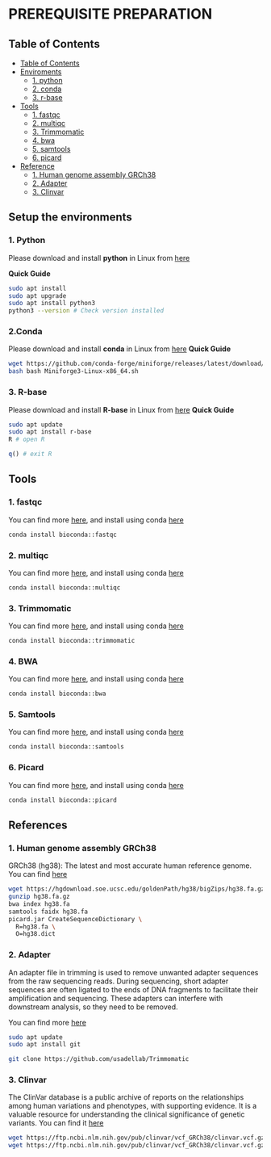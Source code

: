 # PREREQUISITE PREPARATION
## Table of Contents
  - [Table of Contents](#table-of-contents)
  - [Enviroments](#set-up-the-environment)
    - [1. python ](#1-python)
    - [2. conda](#2-conda)
    - [3. r-base](#3-r-base)
  - [Tools](#tools)
    - [1. fastqc ](#1-fastqc)
    - [2. multiqc](#2-multiqc)
    - [3. Trimmomatic](#3-trimmomatic)
    - [4. bwa ](#4-bwa)
    - [5. samtools](#5-samtools)
    - [6. picard](#6-picard)
- [Reference](#reference)
    - [1. Human genome assembly GRCh38 ](#1-GRCh38)
    - [2. Adapter](#2-adapter)
    - [3. Clinvar](#3-clinvar)

## Setup the environments
### 1. Python
Please download and install **python** in Linux from [here](https://discuss.python.org/t/install-python-3-11-9-on-ubuntu/51093) 

**Quick Guide**
```bash
sudo apt install
sudo apt upgrade
sudo apt install python3
python3 --version # Check version installed
```
### 2.Conda
Please download and install **conda** in Linux from [here](https://github.com/conda-forge/miniforge) 
**Quick Guide**
```bash
wget https://github.com/conda-forge/miniforge/releases/latest/download/Miniforge3-Linux-x86_64.sh
bash bash Miniforge3-Linux-x86_64.sh
```
### 3. R-base
Please download and install **R-base** in Linux from [here](https://cran.r-project.org/bin/linux/ubuntu/fullREADME.html) 
**Quick Guide**
```bash
sudo apt update
sudo apt install r-base
R # open R
```
```r
q() # exit R
```

## Tools
### 1. fastqc
You can find more [here](https://github.com/s-andrews/FastQC), and install using conda [here](https://anaconda.org/bioconda/fastqc)

```bash
conda install bioconda::fastqc
```
### 2. multiqc
You can find more [here](https://github.com/MultiQC/MultiQC), and install using conda [here](https://anaconda.org/bioconda/multiqc)

```bash
conda install bioconda::multiqc
```
### 3. Trimmomatic
You can find more [here](https://github.com/usadellab/Trimmomatic), and install using conda [here](https://anaconda.org/bioconda/trimmomatic)

```bash
conda install bioconda::trimmomatic
```
### 4. BWA
You can find more [here](https://github.com/lh3/bwa), and install using conda [here](https://anaconda.org/bioconda/bwa)

```bash
conda install bioconda::bwa
```

### 5. Samtools
You can find more [here](https://github.com/samtools/samtools), and install using conda [here](https://anaconda.org/bioconda/samtools)

```bash
conda install bioconda::samtools
```

### 6. Picard
You can find more [here](https://github.com/broadinstitute/picard), and install using conda [here](https://anaconda.org/bioconda/picard)

```bash
conda install bioconda::picard
```
## References
### 1. Human genome assembly GRCh38
GRCh38 (hg38): The latest and most accurate human reference genome. You can find [here](https://hgdownload.soe.ucsc.edu/goldenPath/hg38/bigZips/)

```bash
wget https://hgdownload.soe.ucsc.edu/goldenPath/hg38/bigZips/hg38.fa.gz
gunzip hg38.fa.gz
bwa index hg38.fa
samtools faidx hg38.fa
picard.jar CreateSequenceDictionary \
  R=hg38.fa \
  O=hg38.dict
```
### 2. Adapter
An adapter file in trimming is used to remove unwanted adapter sequences from the raw sequencing reads. During sequencing, short adapter sequences are often ligated to the ends of DNA fragments to facilitate their amplification and sequencing. These adapters can interfere with downstream analysis, so they need to be removed.

You can find more [here](https://github.com/usadellab/Trimmomatic)
```bash
sudo apt update
sudo apt install git

git clone https://github.com/usadellab/Trimmomatic
```

### 3. Clinvar
The ClinVar database is a public archive of reports on the relationships among human variations and phenotypes, with supporting evidence. It is a valuable resource for understanding the clinical significance of genetic variants.
You can find it [here](https://ftp.ncbi.nlm.nih.gov/pub/clinvar/vcf_GRCh38/)
```bash
wget https://ftp.ncbi.nlm.nih.gov/pub/clinvar/vcf_GRCh38/clinvar.vcf.gz
wget https://ftp.ncbi.nlm.nih.gov/pub/clinvar/vcf_GRCh38/clinvar.vcf.gz.tbi
```
